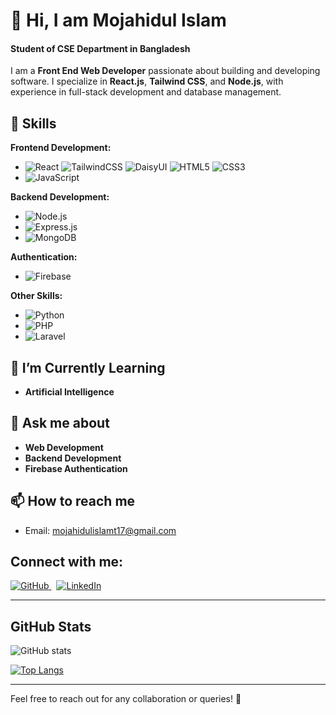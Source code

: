 # 👋 Hi, I am Mojahidul Islam  
#### Student of CSE Department in Bangladesh  

I am a **Front End Web Developer** passionate about building and developing software. I specialize in **React.js**, **Tailwind CSS**, and **Node.js**, with experience in full-stack development and database management.

## 🚀 Skills  

**Frontend Development:**  
- ![React](https://img.shields.io/badge/React.js-61DAFB?style=flat-square&logo=react&logoColor=black)  ![TailwindCSS](https://img.shields.io/badge/TailwindCSS-38BDF8?style=flat-square&logo=tailwind-css&logoColor=black)   ![DaisyUI](https://img.shields.io/badge/DaisyUI-51C8A2?style=flat-square&logo=daisyui&logoColor=black)  ![HTML5](https://img.shields.io/badge/HTML5-E34F26?style=flat-square&logo=html5&logoColor=white)   ![CSS3](https://img.shields.io/badge/CSS3-1572B6?style=flat-square&logo=css3&logoColor=white)  
- ![JavaScript](https://img.shields.io/badge/JavaScript-F7DF1E?style=flat-square&logo=javascript&logoColor=black)

**Backend Development:**  
- ![Node.js](https://img.shields.io/badge/Node.js-339933?style=flat-square&logo=node.js&logoColor=white)  
- ![Express.js](https://img.shields.io/badge/Express.js-000000?style=flat-square&logo=express&logoColor=white)  
- ![MongoDB](https://img.shields.io/badge/MongoDB-47A248?style=flat-square&logo=mongodb&logoColor=white)  

**Authentication:**  
- ![Firebase](https://img.shields.io/badge/Firebase-FFCA28?style=flat-square&logo=firebase&logoColor=black)  

**Other Skills:**  
- ![Python](https://img.shields.io/badge/Python-3776AB?style=flat-square&logo=python&logoColor=white)  
- ![PHP](https://img.shields.io/badge/PHP-777BB4?style=flat-square&logo=php&logoColor=white)  
- ![Laravel](https://img.shields.io/badge/Laravel-FF2D20?style=flat-square&logo=laravel&logoColor=white)

## 🌱 I’m Currently Learning  
- **Artificial Intelligence**  

## 💬 Ask me about  
- **Web Development**  
- **Backend Development**  
- **Firebase Authentication**

## 📫 How to reach me  
- Email: [mojahidulislamt17@gmail.com](mailto:mojahidulislamt17@gmail.com)  

## Connect with me:  
<p align="left">
  <a href="https://github.com/mojahid-t17">
    <img src="https://img.shields.io/badge/GitHub-181717?style=for-the-badge&logo=github&logoColor=white" alt="GitHub" />
  </a>
  &nbsp;
  <a href="https://www.linkedin.com/in/mojahidul-islam-541a29228/">
    <img src="https://img.shields.io/badge/LinkedIn-0A66C2?style=for-the-badge&logo=linkedin&logoColor=white" alt="LinkedIn" />
  </a>
</p>

---

## GitHub Stats  
![GitHub stats](https://github-readme-stats.vercel.app/api?username=mojahid-t17&show_icons=true&theme=radical)

[![Top Langs](https://github-readme-stats.vercel.app/api/top-langs/?username=mojahid-t17)](https://github.com/anuraghazra/github-readme-stats)

---

Feel free to reach out for any collaboration or queries! 🚀
